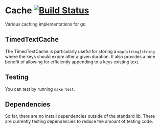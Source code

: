 # Cache [![Build Status](https://travis-ci.org/jonstacks/cache.svg?branch=master)](https://travis-ci.org/jonstacks/cache)

Various caching implementations for go.

## TimedTextCache

The TimedTextCache is particularly useful for storing a `map[string]string`
where the keys should expire after a given duration. It also provides a nice
benefit of allowing for efficiently appending to a keys existing text.

## Testing

You can test by running `make test`.

## Dependencies

So far, there are no install dependencies outside of the standard lib. There are
currently testing dependencies to reduce the amount of testing code.
